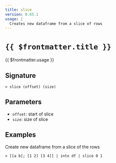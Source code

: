 ```yaml
---
title: slice
version: 0.65.1
usage: |
  Creates new dataframe from a slice of rows
---
```


# <code>{{ $frontmatter.title }}</code>

<div style='white-space: pre-wrap;'>{{ $frontmatter.usage }}</div>

## Signature

```> slice (offset) (size)```

## Parameters

 -  `offset`: start of slice
 -  `size`: size of slice

## Examples

Create new dataframe from a slice of the rows
```shell
> [[a b]; [1 2] [3 4]] | into df | slice 0 1
```
